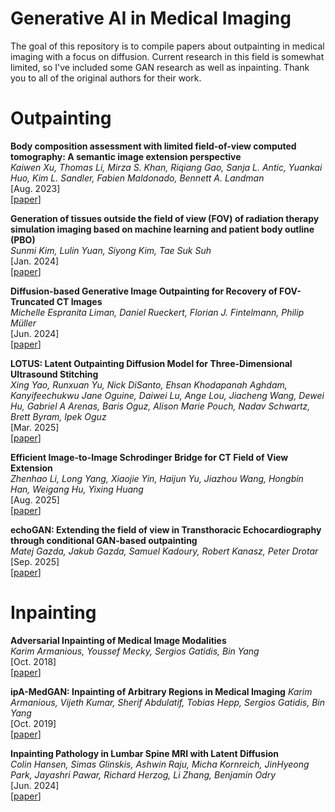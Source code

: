 # Generative AI in Medical Imaging
The goal of this repository is to compile papers about outpainting in medical imaging with a focus on diffusion. Current research in this field is somewhat limited, so I've included some GAN research as well as inpainting. Thank you to all of the original authors for their work.

 # Outpainting
**Body composition assessment with limited field-of-view computed tomography: A semantic image extension perspective** \
*Kaiwen Xu, Thomas Li, Mirza S. Khan, Riqiang Gao, Sanja L. Antic, Yuankai Huo, Kim L. Sandler, Fabien Maldonado, Bennett A. Landman* \
[Aug. 2023] \
[[paper](https://www.sciencedirect.com/science/article/abs/pii/S1361841523001123?via%3Dihub)]

**Generation of tissues outside the field of view (FOV) of radiation therapy simulation imaging based on machine learning and patient body outline (PBO)** \
*Sunmi Kim, Lulin Yuan, Siyong Kim, Tae Suk Suh* \
[Jan. 2024] \
[[paper](https://ro-journal.biomedcentral.com/articles/10.1186/s13014-023-02384-4)]

**Diffusion-based Generative Image Outpainting for Recovery of FOV-Truncated CT Images** \
*Michelle Espranita Liman, Daniel Rueckert, Florian J. Fintelmann, Philip Müller* \
[Jun. 2024] \
[[paper](https://arxiv.org/abs/2406.04769)]

**LOTUS: Latent Outpainting Diffusion Model for Three-Dimensional Ultrasound Stitching** \
*Xing Yao, Runxuan Yu, Nick DiSanto, Ehsan Khodapanah Aghdam, Kanyifeechukwu Jane Oguine, Daiwei Lu, Ange Lou, Jiacheng Wang, Dewei Hu, Gabriel A Arenas, Baris Oguz, Alison Marie Pouch, Nadav Schwartz, Brett Byram, Ipek Oguz* \
[Mar. 2025] \
[[paper](https://openreview.net/forum?id=EyaeQLYCZP)]

**Efficient Image-to-Image Schrodinger Bridge for CT Field of View Extension** \
*Zhenhao Li, Long Yang, Xiaojie Yin, Haijun Yu, Jiazhou Wang, Hongbin Han, Weigang Hu, Yixing Huang* \
[Aug. 2025] \
[[paper](https://arxiv.org/abs/2508.11211)]

**echoGAN: Extending the field of view in Transthoracic Echocardiography through conditional GAN-based outpainting** \
*Matej Gazda, Jakub Gazda, Samuel Kadoury, Robert Kanasz, Peter Drotar* \
[Sep. 2025] \
[[paper](https://www.sciencedirect.com/science/article/pii/S016926072500286X)]


# Inpainting
**Adversarial Inpainting of Medical Image Modalities** \
*Karim Armanious, Youssef Mecky, Sergios Gatidis, Bin Yang* \
[Oct. 2018] \
[[paper](https://ieeexplore.ieee.org/abstract/document/8682677)]

**ipA-MedGAN: Inpainting of Arbitrary Regions in Medical Imaging**
*Karim Armanious, Vijeth Kumar, Sherif Abdulatif, Tobias Hepp, Sergios Gatidis, Bin Yang* \
[Oct. 2019] \
[[paper](https://ieeexplore.ieee.org/abstract/document/9191207)]

**Inpainting Pathology in Lumbar Spine MRI with Latent Diffusion** \
*Colin Hansen, Simas Glinskis, Ashwin Raju, Micha Kornreich, JinHyeong Park, Jayashri Pawar, Richard Herzog, Li Zhang, Benjamin Odry* \
[Jun. 2024] \
[[paper](https://arxiv.org/abs/2406.02477)]
